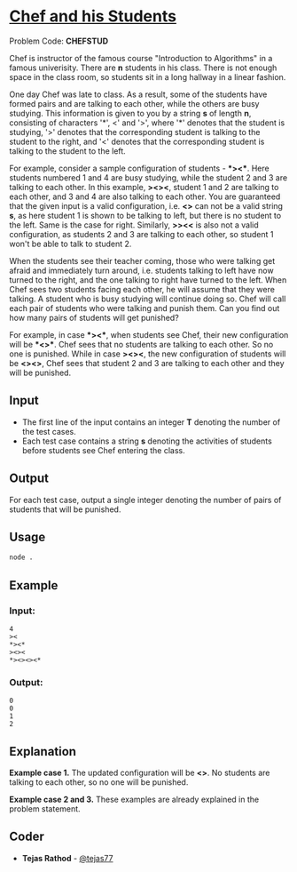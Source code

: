 
# [Chef and his Students](https://www.codechef.com/problems/CHEFSTUD)
Problem Code: **CHEFSTUD**

Chef is instructor of the famous course "Introduction to Algorithms" in a famous univerisity. There are **n** students in his class. There is not enough space in the class room, so students sit in a long hallway in a linear fashion.

One day Chef was late to class. As a result, some of the students have formed pairs and are talking to each other, while the others are busy studying. This information is given to you by a string **s** of length **n**, consisting of characters '\*', <' and '>', where '*' denotes that the student is studying, '>' denotes that the corresponding student is talking to the student to the right, and '<' denotes that the corresponding student is talking to the student to the left.

For example, consider a sample configuration of students - **\*><\***. Here students numbered 1 and 4 are busy studying, while the student 2 and 3 are talking to each other. In this example, **><><**, student 1 and 2 are talking to each other, and 3 and 4 are also talking to each other. You are guaranteed that the given input is a valid configuration, i.e. **<>** can not be a valid string **s**, as here student 1 is shown to be talking to left, but there is no student to the left. Same is the case for right. Similarly, **>><<** is also not a valid configuration, as students 2 and 3 are talking to each other, so student 1 won't be able to talk to student 2.

When the students see their teacher coming, those who were talking get afraid and immediately turn around, i.e. students talking to left have now turned to the right, and the one talking to right have turned to the left. When Chef sees two students facing each other, he will assume that they were talking. A student who is busy studying will continue doing so. Chef will call each pair of students who were talking and punish them. Can you find out how many pairs of students will get punished?

For example, in case **\*><\***, when students see Chef, their new configuration will be **\*<>\***. Chef sees that no students are talking to each other. So no one is punished. While in case **><><**, the new configuration of students will be **<><>**, Chef sees that student 2 and 3 are talking to each other and they will be punished.

## Input

- The first line of the input contains an integer **T** denoting the number of the test cases.
- Each test case contains a string **s** denoting the activities of students before students see Chef entering the class.

## Output

For each test case, output a single integer denoting the number of pairs of students that will be punished.

## Usage
```sh
node .
```
## Example
### Input:
```
4
><
*><*
><><
*><><><*
```
### Output:
```
0
0
1
2
```
## Explanation

**Example case 1.** The updated configuration will be **<>**. No students are talking to each other, so no one will be punished.

**Example case 2 and 3.** These examples are already explained in the problem statement.

## Coder

* **Tejas Rathod** - [@tejas77](https://github.com/tejas77)
